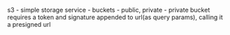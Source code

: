 s3 - simple storage service
        - buckets - public, private
        - private bucket requires a token and signature appended to url(as query params), calling it a presigned url